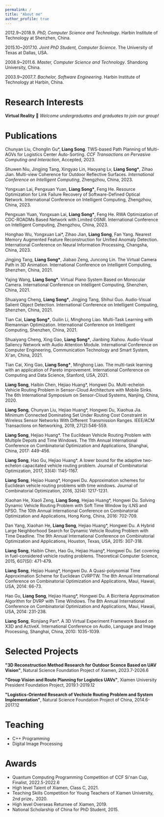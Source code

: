 ```yaml
---
permalink: /
title: "About me"
author_profile: true
---
```

2012.9~2018.9. _PhD, Computer Science and Technology_. Harbin Institute of Technology at Shenzhen, China.

2015.10~2017.10. _Joint PhD Student, Computer Science_. The University of Texas at Dallas, USA.

2008.9~2011.6. _Master, Computer Science and Technology_. Shandong University, China.

2003.9~2007.7. _Bachelor, Software Engineering_. Harbin Institute of Technology at Harbin, China.

# Research Interests

__Virtual Reality__ 🌈 _Welcome undergraduates and graduates to join our group!_

# Publications

Chunyan Liu, Chonglin Gu*, __Liang Song__. TWS-based Path Planning of Multi-AGVs for Logistics Center Auto-Sorting. _CCF Transactions on Pervasive Computing and Interaction_, Accepted, 2023.

Shuwen Niu, Jingjing Tang, Xingyao Lin, Haoyang Lv, __Liang Song*__, Zihao Jian. Multi-view Coherence for Outdoor Reflective Surfaces. _International Conference on Intelligent Computing_, Zhengzhou, China, 2023.

Yongxuan Lai, Pengxuan Yuan, __Liang Song*__, Feng He. Resource Optimization for Link Failure Recovery of Software-Defined Optical Network. International Conference on Intelligent Computing, Zhengzhou, China, 2023.

Pengxuan Yuan, Yongxuan Lai, __Liang Song*__, Feng He. RWA Optimization of CDC-ROADMs Based Network with Limited OSNR. International Conference on Intelligent Computing, Zhengzhou, China, 2023.

Honghao Wu, Yongxuan Lai*, Zihao Jian, __Liang Song__, Fan Yang. Nearest Memory Augmented Feature Reconstruction for Unified Anomaly Detection. International Conference on Neural Information Processing, Changsha, China, 2023.

Jingjing Tang, __Liang Song*__, Jiabao Zeng, Juncong Lin. The Virtual Camera Path in 3D Animation. International Conference on Intelligent Computing, Shenzhen, China, 2021.

Yajing Wang, __Liang Song*__. Virtual Piano System Based on Monocular Camera. International Conference on Intelligent Computing, Shenzhen, China, 2021.

Shuaiyang Cheng, __Liang Song*__, Jingjing Tang, Shihui Guo. Audio-Visual Salient Object Detection. International Conference on Intelligent Computing, Shenzhen, China, 2021.

Tian Cai, __Liang Song*__, Guilin Li, Minghong Liao. Multi-Task Learning with Riemannian Optimization. International Conference on Intelligent Computing, Shenzhen, China, 2021.

Shuaiyang Cheng, Xing Gao, __Liang Song*__, Jianbing Xiahou. Audio-Visual Saliency Network with Audio Attention Module. International Conference on Computer Engineering, Communication Technology and Smart System, Xi'an, China, 2021.

Tian Cai, Xing Gao, __Liang Song*__, Minghong Liao. The multi-task learning with an application of Pareto improvement. International Conference on Computing and Data Science, Stanford, USA, 2021.

__Liang Song__, Haibin Chen, Hejiao Huang*, Hongwei Du. Multi-echelon Vehicle Routing Problem in Sensor-Cloud Architecture with Mobile Sinks. The 6th International Symposium on Sensor-Cloud Systems, Nanjing, China, 2020.

__Liang Song__, Chunyan Liu, Hejiao Huang*, Hongwei Du, Xiaohua Jia. Minimum Connected Dominating Set Under Routing Cost Constraint in Wireless Sensor Networks With Different Transmission Ranges. IEEE/ACM Transactions on Networking, 2019, 27(2):546-559.

__Liang Song__, Hejiao Huang*. The Euclidean Vehicle Routing Problem with Multiple Depots and Time Windows. The 11th Annual International Conference on Combinatorial Optimization and Applications, Shanghai, China, 2017: 449-456.

__Liang Song__, Hao Gu, Hejiao Huang*. A lower bound for the adaptive two-echelon capacitated vehicle routing problem. Journal of Combinatorial Optimization, 2017, 33(4): 1145-1167.

__Liang Song__, Hejiao Huang*, Hongwei Du. Approximation schemes for Euclidean vehicle routing problems with time windows. Journal of Combinatorial Optimization, 2016, 32(4): 1217-1231.

Xiaohan He, Xiaoli Zeng, __Liang Song__, Hejiao Huang*, Hongwei Du. Solving Dynamic Vehicle Routing Problem with Soft Time Window by iLNS and hPSO. The 10th Annual International Conference on Combinatorial Optimization and Applications, Hong Kong, China, 2016: 702-709.

Dan Yang, Xiaohan He, __Liang Song__, Hejiao Huang*, Hongwei Du. A Hybrid Large Neighborhood Search for Dynamic Vehicle Routing Problem with Time Deadline. The 9th Annual International Conference on Combinatorial Optimization and Applications, Houston, Texas, USA, 2015: 307-318.

__Liang Song__, Haibin Chen, Hao Gu, Hejiao Huang*, Hongwei Du. Set covering in fuel-considered vehicle routing problems. Theoretical Computer Science, 2015, 607(SI): 471-479.

__Liang Song__, Hejiao Huang*, Hongwei Du. A Quasi-polynomial Time Approximation Scheme for Euclidean CVRPTW. The 8th Annual International Conference on Combinatorial Optimization and Applications, Maui, Hawaii, USA, 2014: 66-73.

Hao Gu, __Liang Song__, Hejiao Huang*, Hongwei Du. A Bicriteria Approximation Algorithm for DVRP with Time Windows. The 8th Annual International Conference on Combinatorial Optimization and Applications, Maui, Hawaii, USA, 2014: 231-238.

__Liang Song__, Ronjiang Pan*. A 3D Virtual Experiment Framework Based on X3D and ActiveX. International Conference on Audio, Language and Image Processing, Shanghai, China, 2010: 1035-1039.

# Selected Projects
__"3D Reconstruction Method Research for Outdoor Scence Based on UAV Vision"__, Natural Science Foundation Project of Xiamen, 2023.7-2026.6

__"Group Vision and Route Planning for Logistics UAVs"__, Xiamen University President Foundation Project, 2019.1-2019.12

__"Logistics-Oriented Research of Vechicle Routing Problem and System Implementation"__, Natural Science Foundation Project of China, 2014.6-2017.12

# Teaching
- C++ Programming
- Digital Image Processing

# Awards
- Quantum Computing Programming Competition of CCF Si'nan Cup, Finalist, 2022.5-2022.6
- High level Talent of Xiamen, Class C, 2021.
- Teaching Skills Competition for Young Teachers of Xiamen University, 2nd prize，2020.
- High level Overseas Returnee of Xiamen, 2019.
- National Scholarship of China for PhD Student, 2015.
